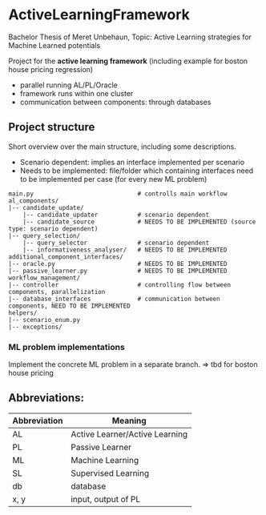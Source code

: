 # ActiveLearningFramework

Bachelor Thesis of Meret Unbehaun, Topic: Active Learning strategies for Machine Learned potentials

Project for the **active learning framework** (including example for boston house pricing regression)

- parallel running AL/PL/Oracle
- framework runs within one cluster
- communication between components: through databases

## Project structure
Short overview over the main structure, including some descriptions.

- Scenario dependent: implies an interface implemented per scenario 
- Needs to be implemented: file/folder which containing interfaces need to be implemented per case (for every new ML problem)
```
main.py                             # controlls main workflow
al_components/
|-- candidate_update/               
    |-- candidate_updater           # scenario dependent
    |-- candidate_source            # NEEDS TO BE IMPLEMENTED (source type: scenario dependent)
|-- query_selection/                
    |-- query_selector              # scenario dependent
    |-- informativeness_analyser/   # NEEDS TO BE IMPLEMENTED
additional_component_interfaces/
|-- oracle.py                       # NEEDS TO BE IMPLEMENTED
|-- passive_learner.py              # NEEDS TO BE IMPLEMENTED
workflow_management/
|-- controller                      # controlling flow between components, parallelization
|-- database_interfaces             # communication between components, NEED TO BE IMPLEMENTED
helpers/
|-- scenario_enum.py
|-- exceptions/
```

### ML problem implementations
Implement the concrete ML problem in a separate branch.
=> tbd for boston house pricing

## Abbreviations:

| Abbreviation | Meaning                        |
|--------------|--------------------------------|
| AL           | Active Learner/Active Learning |
| PL           | Passive Learner                |
| ML           | Machine Learning               |
| SL           | Supervised Learning            |
| db           | database                       |
| x, y         | input, output of PL            |

